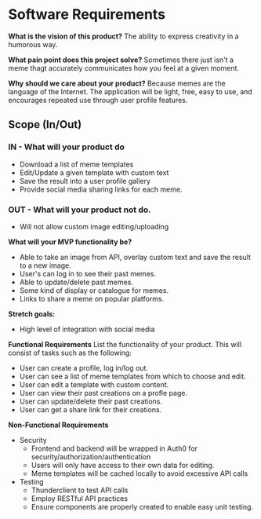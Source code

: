 # Software Requirements

**What is the vision of this product?**
The ability to express creativity in a humorous way.

**What pain point does this project solve?**
Sometimes there just isn't a meme thagt accurately communicates how you feel at a given moment.

**Why should we care about your product?**
Because memes are the language of the Internet. The application will be light, free, easy to use, and encourages repeated use through user profile features.

## Scope (In/Out)
### IN - What will your product do

* Download a list of meme templates
* Edit/Update a given template with custom text
* Save the result into a user profile gallery
* Provide social media sharing links for each meme.

### OUT - What will your product not do.

* Will not allow custom image editing/uploading


**What will your MVP functionality be?**

* Able to take an image from API, overlay custom text and save the result to a new image.
* User's can log in to see their past memes.
* Able to update/delete past memes.
* Some kind of display or catalogue for memes.
* Links to share a meme on popular platforms.

**Stretch goals:**

* High level of integration with social media


**Functional Requirements**
List the functionality of your product. This will consist of tasks such as the following:

* User can create a profile, log in/log out.
* User can see a list of meme templates from which to choose and edit.
* User can edit a template with custom content.
* User can view their past creations on a profle page.
* User can update/delete their past creations.
* User can get a share link for their creations.

**Non-Functional Requirements**
* Security
  * Frontend and backend will be wrapped in Auth0 for security/authorization/authentication
  * Users will only have access to their own data for editing.
  * Meme templates will be cached locally to avoid excessive API calls
* Testing
  * Thunderclient to test API calls
  * Employ RESTful API practices
  * Ensure components are properly created to enable easy unit testing.
